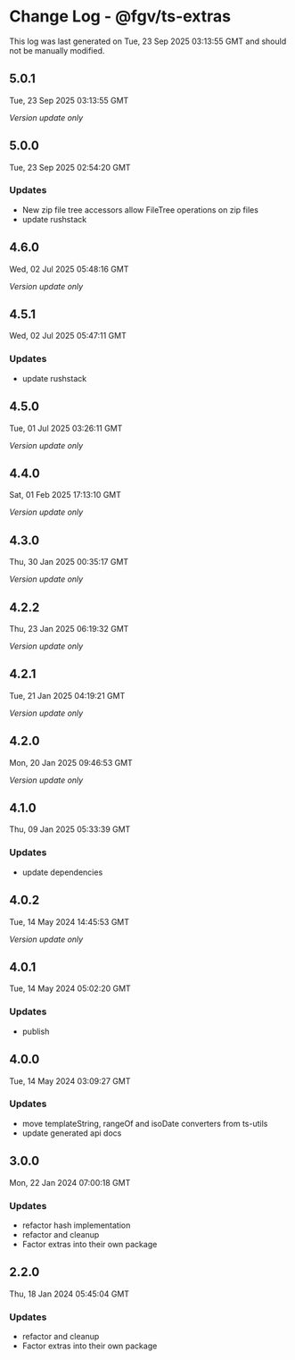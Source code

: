 # Change Log - @fgv/ts-extras

This log was last generated on Tue, 23 Sep 2025 03:13:55 GMT and should not be manually modified.

## 5.0.1
Tue, 23 Sep 2025 03:13:55 GMT

_Version update only_

## 5.0.0
Tue, 23 Sep 2025 02:54:20 GMT

### Updates

- New zip file tree accessors allow FileTree operations on zip files
- update rushstack

## 4.6.0
Wed, 02 Jul 2025 05:48:16 GMT

_Version update only_

## 4.5.1
Wed, 02 Jul 2025 05:47:11 GMT

### Updates

- update rushstack

## 4.5.0
Tue, 01 Jul 2025 03:26:11 GMT

_Version update only_

## 4.4.0
Sat, 01 Feb 2025 17:13:10 GMT

_Version update only_

## 4.3.0
Thu, 30 Jan 2025 00:35:17 GMT

_Version update only_

## 4.2.2
Thu, 23 Jan 2025 06:19:32 GMT

_Version update only_

## 4.2.1
Tue, 21 Jan 2025 04:19:21 GMT

_Version update only_

## 4.2.0
Mon, 20 Jan 2025 09:46:53 GMT

_Version update only_

## 4.1.0
Thu, 09 Jan 2025 05:33:39 GMT

### Updates

- update dependencies

## 4.0.2
Tue, 14 May 2024 14:45:53 GMT

_Version update only_

## 4.0.1
Tue, 14 May 2024 05:02:20 GMT

### Updates

- publish

## 4.0.0
Tue, 14 May 2024 03:09:27 GMT

### Updates

- move templateString, rangeOf and isoDate converters from ts-utils
- update generated api docs

## 3.0.0
Mon, 22 Jan 2024 07:00:18 GMT

### Updates

- refactor hash implementation
- refactor and cleanup
- Factor extras into their own package

## 2.2.0
Thu, 18 Jan 2024 05:45:04 GMT

### Updates

- refactor and cleanup
- Factor extras into their own package

